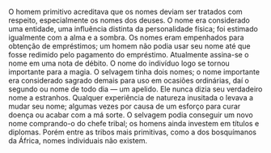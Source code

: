 ﻿O homem primitivo acreditava que os nomes deviam ser tratados com respeito, especialmente os nomes dos deuses. O nome era considerado uma entidade, uma influência distinta da personalidade física; foi estimado igualmente com a alma e a sombra. Os nomes eram empenhados para obtenção de empréstimos; um homem não podia usar seu nome até que fosse redimido pelo pagamento do empréstimo. Atualmente assina-se o nome em uma nota de débito. O nome do indivíduo logo se tornou importante para a magia. O selvagem tinha dois nomes; o nome importante era considerado sagrado demais para uso em ocasiões ordinárias, daí o segundo ou nome de todo dia — um apelido. Ele nunca dizia seu verdadeiro nome a estranhos. Qualquer experiência de natureza inusitada o levava a mudar seu nome; algumas vezes por causa de um esforço para curar doença ou acabar com a má sorte. O selvagem podia conseguir um novo nome comprando-o do chefe tribal; os homens ainda investem em títulos e diplomas. Porém entre as tribos mais primitivas, como a dos bosquímanos da África, nomes individuais não existem.